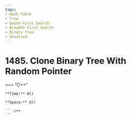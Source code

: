 ```yaml
---
tags:
- Hash Table
- Tree
- Depth-First Search
- Breadth-First Search
- Binary Tree
- Unsolved
---
```



# 1485. Clone Binary Tree With Random Pointer

=== "C++"

    **Time:** O()

    **Space:** O()

    ``` c++
    ```